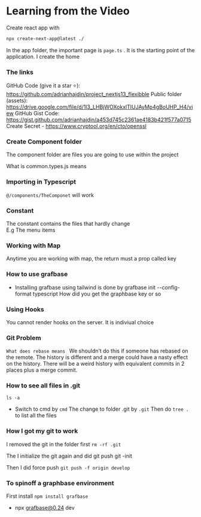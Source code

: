 # Learning from the Video

Create react app with

```bash
npx create-next-app@latest ./
```

In the app folder, the important page is `page.ts` .
It is the starting point of the application. I create the home

### The links

GitHub Code (give it a star ⭐): https://github.com/adrianhajdin/project_nextjs13_flexibble
Public folder (assets): https://drive.google.com/file/d/1l3_LHBjWOXokxlTIUJAyMp4gBoUHP_H4/view
GitHub Gist Code: https://gist.github.com/adrianhajdin/a453d745c2361ae4183b421f577a0715
Create Secret - https://www.cryptool.org/en/cto/openssl

### Create Component folder

The component folder are files you are going to use within the project

What is common.types.js means

### Importing in Typescript

`@/components/TheComponet` will work

### Constant

The constant contains the files that hardly change <br/>
E.g The menu items

### Working with Map

Anytime you are working with map, the return must a prop called key

### How to use grafbase

- Installing grafbase using tailwind is done by
  grafbase init --config-format typescript
  How did you get the graphbase key or so

### Using Hooks

You cannot render hooks on the server. It is indiviual choice

### Git Problem

`What does rebase means `
We shouldn’t do this if someone has rebased on the remote. The history is different and a merge could have a nasty effect on the history. There will be a weird history with equivalent commits in 2 places plus a merge commit.

### How to see all files in .git

`ls -a`

- Switch to cmd by `cmd`
  The change to folder .git by `.git`
  Then do `tree .` to list all the files

### How I got my git to work

I removed the git in the folder first
`rm -rf .git`

The I initialize the git again and did git push
git -init

Then I did force push
`git push -f origin develop`

### To spinoff a graphbase environment

First install `npm install grafbase`

- npx grafbase@0.24 dev
